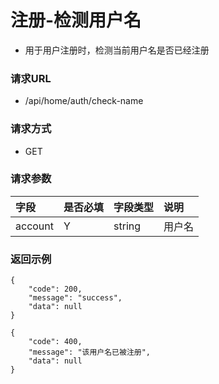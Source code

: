 # 注册-检测用户名

* 用于用户注册时，检测当前用户名是否已经注册

### 请求URL

* /api/home/auth/check-name

### 请求方式
* GET

### 请求参数

| 字段      |是否必填|字段类型| 说明  |
|:--------| :--- | :--- |:----|
| account |Y|string| 用户名 |

### 返回示例

```
{
    "code": 200,
    "message": "success",
    "data": null
}

{
    "code": 400,
    "message": "该用户名已被注册",
    "data": null
}
```
